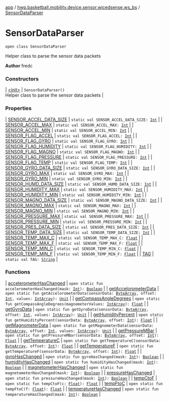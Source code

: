 [app](../../index.md) / [hwp.basketball.mobility.device.sensor.wicedsense.ws_bs](../index.md) / [SensorDataParser](.)

# SensorDataParser

`open class SensorDataParser`

Helper class to parse the sensor data packets

**Author**
fredc

### Constructors

| [&lt;init&gt;](-init-.md) | `SensorDataParser()`<br>Helper class to parse the sensor data packets |

### Properties

| [SENSOR_ACCEL_DATA_SIZE](-s-e-n-s-o-r_-a-c-c-e-l_-d-a-t-a_-s-i-z-e.md) | `static val SENSOR_ACCEL_DATA_SIZE: `[`Int`](https://kotlinlang.org/api/latest/jvm/stdlib/kotlin/-int/index.html) |
| [SENSOR_ACCEL_MAX](-s-e-n-s-o-r_-a-c-c-e-l_-m-a-x.md) | `static val SENSOR_ACCEL_MAX: `[`Int`](https://kotlinlang.org/api/latest/jvm/stdlib/kotlin/-int/index.html) |
| [SENSOR_ACCEL_MIN](-s-e-n-s-o-r_-a-c-c-e-l_-m-i-n.md) | `static val SENSOR_ACCEL_MIN: `[`Int`](https://kotlinlang.org/api/latest/jvm/stdlib/kotlin/-int/index.html) |
| [SENSOR_FLAG_ACCEL](-s-e-n-s-o-r_-f-l-a-g_-a-c-c-e-l.md) | `static val SENSOR_FLAG_ACCEL: `[`Int`](https://kotlinlang.org/api/latest/jvm/stdlib/kotlin/-int/index.html) |
| [SENSOR_FLAG_GYRO](-s-e-n-s-o-r_-f-l-a-g_-g-y-r-o.md) | `static val SENSOR_FLAG_GYRO: `[`Int`](https://kotlinlang.org/api/latest/jvm/stdlib/kotlin/-int/index.html) |
| [SENSOR_FLAG_HUMIDITY](-s-e-n-s-o-r_-f-l-a-g_-h-u-m-i-d-i-t-y.md) | `static val SENSOR_FLAG_HUMIDITY: `[`Int`](https://kotlinlang.org/api/latest/jvm/stdlib/kotlin/-int/index.html) |
| [SENSOR_FLAG_MAGNO](-s-e-n-s-o-r_-f-l-a-g_-m-a-g-n-o.md) | `static val SENSOR_FLAG_MAGNO: `[`Int`](https://kotlinlang.org/api/latest/jvm/stdlib/kotlin/-int/index.html) |
| [SENSOR_FLAG_PRESSURE](-s-e-n-s-o-r_-f-l-a-g_-p-r-e-s-s-u-r-e.md) | `static val SENSOR_FLAG_PRESSURE: `[`Int`](https://kotlinlang.org/api/latest/jvm/stdlib/kotlin/-int/index.html) |
| [SENSOR_FLAG_TEMP](-s-e-n-s-o-r_-f-l-a-g_-t-e-m-p.md) | `static val SENSOR_FLAG_TEMP: `[`Int`](https://kotlinlang.org/api/latest/jvm/stdlib/kotlin/-int/index.html) |
| [SENSOR_GYRO_DATA_SIZE](-s-e-n-s-o-r_-g-y-r-o_-d-a-t-a_-s-i-z-e.md) | `static val SENSOR_GYRO_DATA_SIZE: `[`Int`](https://kotlinlang.org/api/latest/jvm/stdlib/kotlin/-int/index.html) |
| [SENSOR_GYRO_MAX](-s-e-n-s-o-r_-g-y-r-o_-m-a-x.md) | `static val SENSOR_GYRO_MAX: `[`Int`](https://kotlinlang.org/api/latest/jvm/stdlib/kotlin/-int/index.html) |
| [SENSOR_GYRO_MIN](-s-e-n-s-o-r_-g-y-r-o_-m-i-n.md) | `static val SENSOR_GYRO_MIN: `[`Int`](https://kotlinlang.org/api/latest/jvm/stdlib/kotlin/-int/index.html) |
| [SENSOR_HUMD_DATA_SIZE](-s-e-n-s-o-r_-h-u-m-d_-d-a-t-a_-s-i-z-e.md) | `static val SENSOR_HUMD_DATA_SIZE: `[`Int`](https://kotlinlang.org/api/latest/jvm/stdlib/kotlin/-int/index.html) |
| [SENSOR_HUMIDITY_MAX](-s-e-n-s-o-r_-h-u-m-i-d-i-t-y_-m-a-x.md) | `static val SENSOR_HUMIDITY_MAX: `[`Int`](https://kotlinlang.org/api/latest/jvm/stdlib/kotlin/-int/index.html) |
| [SENSOR_HUMIDITY_MIN](-s-e-n-s-o-r_-h-u-m-i-d-i-t-y_-m-i-n.md) | `static val SENSOR_HUMIDITY_MIN: `[`Int`](https://kotlinlang.org/api/latest/jvm/stdlib/kotlin/-int/index.html) |
| [SENSOR_MAGNO_DATA_SIZE](-s-e-n-s-o-r_-m-a-g-n-o_-d-a-t-a_-s-i-z-e.md) | `static val SENSOR_MAGNO_DATA_SIZE: `[`Int`](https://kotlinlang.org/api/latest/jvm/stdlib/kotlin/-int/index.html) |
| [SENSOR_MAGNO_MAX](-s-e-n-s-o-r_-m-a-g-n-o_-m-a-x.md) | `static val SENSOR_MAGNO_MAX: `[`Int`](https://kotlinlang.org/api/latest/jvm/stdlib/kotlin/-int/index.html) |
| [SENSOR_MAGNO_MIN](-s-e-n-s-o-r_-m-a-g-n-o_-m-i-n.md) | `static val SENSOR_MAGNO_MIN: `[`Int`](https://kotlinlang.org/api/latest/jvm/stdlib/kotlin/-int/index.html) |
| [SENSOR_PRESSURE_MAX](-s-e-n-s-o-r_-p-r-e-s-s-u-r-e_-m-a-x.md) | `static val SENSOR_PRESSURE_MAX: `[`Int`](https://kotlinlang.org/api/latest/jvm/stdlib/kotlin/-int/index.html) |
| [SENSOR_PRESSURE_MIN](-s-e-n-s-o-r_-p-r-e-s-s-u-r-e_-m-i-n.md) | `static val SENSOR_PRESSURE_MIN: `[`Int`](https://kotlinlang.org/api/latest/jvm/stdlib/kotlin/-int/index.html) |
| [SENSOR_PRES_DATA_SIZE](-s-e-n-s-o-r_-p-r-e-s_-d-a-t-a_-s-i-z-e.md) | `static val SENSOR_PRES_DATA_SIZE: `[`Int`](https://kotlinlang.org/api/latest/jvm/stdlib/kotlin/-int/index.html) |
| [SENSOR_TEMP_DATA_SIZE](-s-e-n-s-o-r_-t-e-m-p_-d-a-t-a_-s-i-z-e.md) | `static val SENSOR_TEMP_DATA_SIZE: `[`Int`](https://kotlinlang.org/api/latest/jvm/stdlib/kotlin/-int/index.html) |
| [SENSOR_TEMP_MAX_C](-s-e-n-s-o-r_-t-e-m-p_-m-a-x_-c.md) | `static val SENSOR_TEMP_MAX_C: `[`Float`](https://kotlinlang.org/api/latest/jvm/stdlib/kotlin/-float/index.html) |
| [SENSOR_TEMP_MAX_F](-s-e-n-s-o-r_-t-e-m-p_-m-a-x_-f.md) | `static val SENSOR_TEMP_MAX_F: `[`Float`](https://kotlinlang.org/api/latest/jvm/stdlib/kotlin/-float/index.html) |
| [SENSOR_TEMP_MIN_C](-s-e-n-s-o-r_-t-e-m-p_-m-i-n_-c.md) | `static val SENSOR_TEMP_MIN_C: `[`Float`](https://kotlinlang.org/api/latest/jvm/stdlib/kotlin/-float/index.html) |
| [SENSOR_TEMP_MIN_F](-s-e-n-s-o-r_-t-e-m-p_-m-i-n_-f.md) | `static val SENSOR_TEMP_MIN_F: `[`Float`](https://kotlinlang.org/api/latest/jvm/stdlib/kotlin/-float/index.html) |
| [TAG](-t-a-g.md) | `static val TAG: `[`String`](https://kotlinlang.org/api/latest/jvm/stdlib/kotlin/-string/index.html) |

### Functions

| [accelerometerHasChanged](accelerometer-has-changed.md) | `open static fun accelerometerHasChanged(mask: `[`Int`](https://kotlinlang.org/api/latest/jvm/stdlib/kotlin/-int/index.html)`): `[`Boolean`](https://kotlinlang.org/api/latest/jvm/stdlib/kotlin/-boolean/index.html) |
| [getAccelorometerData](get-accelorometer-data.md) | `open static fun getAccelorometerData(sensorData: `[`ByteArray`](https://kotlinlang.org/api/latest/jvm/stdlib/kotlin/-byte-array/index.html)`, offset: `[`Int`](https://kotlinlang.org/api/latest/jvm/stdlib/kotlin/-int/index.html)`, values: `[`IntArray`](https://kotlinlang.org/api/latest/jvm/stdlib/kotlin/-int-array/index.html)`): `[`Unit`](https://kotlinlang.org/api/latest/jvm/stdlib/kotlin/-unit/index.html) |
| [getCompassAngleDegrees](get-compass-angle-degrees.md) | `open static fun getCompassAngleDegrees(magnometerValues: `[`IntArray`](https://kotlinlang.org/api/latest/jvm/stdlib/kotlin/-int-array/index.html)`): `[`Float`](https://kotlinlang.org/api/latest/jvm/stdlib/kotlin/-float/index.html) |
| [getGyroData](get-gyro-data.md) | `open static fun getGyroData(sensorData: `[`ByteArray`](https://kotlinlang.org/api/latest/jvm/stdlib/kotlin/-byte-array/index.html)`, offset: `[`Int`](https://kotlinlang.org/api/latest/jvm/stdlib/kotlin/-int/index.html)`, values: `[`IntArray`](https://kotlinlang.org/api/latest/jvm/stdlib/kotlin/-int-array/index.html)`): `[`Unit`](https://kotlinlang.org/api/latest/jvm/stdlib/kotlin/-unit/index.html) |
| [getHumidityPercent](get-humidity-percent.md) | `open static fun getHumidityPercent(sensorData: `[`ByteArray`](https://kotlinlang.org/api/latest/jvm/stdlib/kotlin/-byte-array/index.html)`, offset: `[`Int`](https://kotlinlang.org/api/latest/jvm/stdlib/kotlin/-int/index.html)`): `[`Float`](https://kotlinlang.org/api/latest/jvm/stdlib/kotlin/-float/index.html) |
| [getMagnometerData](get-magnometer-data.md) | `open static fun getMagnometerData(sensorData: `[`ByteArray`](https://kotlinlang.org/api/latest/jvm/stdlib/kotlin/-byte-array/index.html)`, offset: `[`Int`](https://kotlinlang.org/api/latest/jvm/stdlib/kotlin/-int/index.html)`, values: `[`IntArray`](https://kotlinlang.org/api/latest/jvm/stdlib/kotlin/-int-array/index.html)`): `[`Unit`](https://kotlinlang.org/api/latest/jvm/stdlib/kotlin/-unit/index.html) |
| [getPressureMBar](get-pressure-m-bar.md) | `open static fun getPressureMBar(sensorData: `[`ByteArray`](https://kotlinlang.org/api/latest/jvm/stdlib/kotlin/-byte-array/index.html)`, offset: `[`Int`](https://kotlinlang.org/api/latest/jvm/stdlib/kotlin/-int/index.html)`): `[`Float`](https://kotlinlang.org/api/latest/jvm/stdlib/kotlin/-float/index.html) |
| [getTemperatureC](get-temperature-c.md) | `open static fun getTemperatureC(sensorData: `[`ByteArray`](https://kotlinlang.org/api/latest/jvm/stdlib/kotlin/-byte-array/index.html)`, offset: `[`Int`](https://kotlinlang.org/api/latest/jvm/stdlib/kotlin/-int/index.html)`): `[`Float`](https://kotlinlang.org/api/latest/jvm/stdlib/kotlin/-float/index.html) |
| [getTemperatureF](get-temperature-f.md) | `open static fun getTemperatureF(sensorData: `[`ByteArray`](https://kotlinlang.org/api/latest/jvm/stdlib/kotlin/-byte-array/index.html)`, offset: `[`Int`](https://kotlinlang.org/api/latest/jvm/stdlib/kotlin/-int/index.html)`): `[`Float`](https://kotlinlang.org/api/latest/jvm/stdlib/kotlin/-float/index.html) |
| [gyroHasChanged](gyro-has-changed.md) | `open static fun gyroHasChanged(mask: `[`Int`](https://kotlinlang.org/api/latest/jvm/stdlib/kotlin/-int/index.html)`): `[`Boolean`](https://kotlinlang.org/api/latest/jvm/stdlib/kotlin/-boolean/index.html) |
| [humidityHasChanged](humidity-has-changed.md) | `open static fun humidityHasChanged(mask: `[`Int`](https://kotlinlang.org/api/latest/jvm/stdlib/kotlin/-int/index.html)`): `[`Boolean`](https://kotlinlang.org/api/latest/jvm/stdlib/kotlin/-boolean/index.html) |
| [magnetometerHasChanged](magnetometer-has-changed.md) | `open static fun magnetometerHasChanged(mask: `[`Int`](https://kotlinlang.org/api/latest/jvm/stdlib/kotlin/-int/index.html)`): `[`Boolean`](https://kotlinlang.org/api/latest/jvm/stdlib/kotlin/-boolean/index.html) |
| [pressureHasChanged](pressure-has-changed.md) | `open static fun pressureHasChanged(mask: `[`Int`](https://kotlinlang.org/api/latest/jvm/stdlib/kotlin/-int/index.html)`): `[`Boolean`](https://kotlinlang.org/api/latest/jvm/stdlib/kotlin/-boolean/index.html) |
| [tempCtoF](temp-cto-f.md) | `open static fun tempCtoF(c: `[`Float`](https://kotlinlang.org/api/latest/jvm/stdlib/kotlin/-float/index.html)`): `[`Float`](https://kotlinlang.org/api/latest/jvm/stdlib/kotlin/-float/index.html) |
| [tempFtoC](temp-fto-c.md) | `open static fun tempFtoC(f: `[`Float`](https://kotlinlang.org/api/latest/jvm/stdlib/kotlin/-float/index.html)`): `[`Float`](https://kotlinlang.org/api/latest/jvm/stdlib/kotlin/-float/index.html) |
| [temperatureHasChanged](temperature-has-changed.md) | `open static fun temperatureHasChanged(mask: `[`Int`](https://kotlinlang.org/api/latest/jvm/stdlib/kotlin/-int/index.html)`): `[`Boolean`](https://kotlinlang.org/api/latest/jvm/stdlib/kotlin/-boolean/index.html) |


